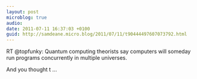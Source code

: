 ```yaml
---
layout: post
microblog: true
audio: 
date: 2011-07-11 16:37:03 +0100
guid: http://samdeane.micro.blog/2011/07/11/t90444497607073792.html
---
```

RT @topfunky: Quantum computing theorists say computers will someday run programs concurrently in multiple universes.

And you thought t ...
